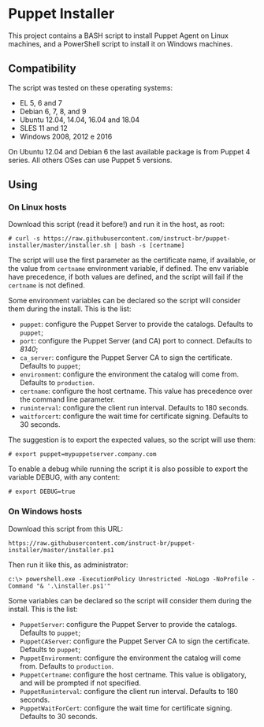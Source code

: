 # Puppet Installer

This project contains a BASH script to install Puppet Agent on Linux machines, and a PowerShell script to install it on Windows machines.

## Compatibility

The script was tested on these operating systems:

- EL 5, 6 and 7
- Debian 6, 7, 8, and 9
- Ubuntu 12.04, 14.04, 16.04 and 18.04
- SLES 11 and 12
- Windows 2008, 2012 e 2016

On Ubuntu 12.04 and Debian 6 the last available package is from Puppet 4 series. All others OSes can use Puppet 5 versions.

## Using

### On Linux hosts

Download this script (read it before!) and run it in the host, as root:

    # curl -s https://raw.githubusercontent.com/instruct-br/puppet-installer/master/installer.sh | bash -s [certname]

The script will use the first parameter as the certificate name, if available, or the value from `certname` environment variable, if defined. The env variable have precedence, if both values are defined, and the script will fail if the `certname` is not defined.

Some environment variables can be declared so the script will consider them during the install. This is the list:

- `puppet`: configure the Puppet Server to provide the catalogs. Defaults to `puppet`;
- `port`: configure the Puppet Server (and CA) port to connect. Defaults to *8140*;
- `ca_server`: configure the Puppet Server CA to sign the certificate. Defaults to `puppet`;
- `environment`: configure the environment the catalog will come from. Defaults to `production`.
- `certname`: configure the host certname. This value has precedence over the command line parameter.
- `runinterval`: configure the client run interval. Defaults to 180 seconds.
- `waitforcert`: configure the wait time for certificate signing. Defaults to 30 seconds.

The suggestion is to export the expected values, so the script will use them:

    # export puppet=mypuppetserver.company.com

To enable a debug while running the script it is also possible to export the variable DEBUG, with any content:

    # export DEBUG=true

### On Windows hosts

Download this script from this URL:

    https://raw.githubusercontent.com/instruct-br/puppet-installer/master/installer.ps1

Then run it like this, as administrator:

    c:\> powershell.exe -ExecutionPolicy Unrestricted -NoLogo -NoProfile -Command "& '.\installer.ps1'"

Some variables can be declared so the script will consider them during the install. This is the list:

- `PuppetServer`: configure the Puppet Server to provide the catalogs. Defaults to `puppet`;
- `PuppetCAServer`: configure the Puppet Server CA to sign the certificate. Defaults to `puppet`;
- `PuppetEnvironment`: configure the environment the catalog will come from. Defaults to `production`.
- `PuppetCertname`: configure the host certname. This value is obligatory, and will be prompted if not specified.
- `PuppetRuninterval`: configure the client run interval. Defaults to 180 seconds.
- `PuppetWaitForCert`: configure the wait time for certificate signing. Defaults to 30 seconds.
